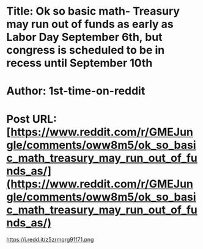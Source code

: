# Title: Ok so basic math- Treasury may run out of funds as early as Labor Day September 6th, but congress is scheduled to be in recess until September 10th
# Author: 1st-time-on-reddit
# Post URL: [https://www.reddit.com/r/GMEJungle/comments/oww8m5/ok_so_basic_math_treasury_may_run_out_of_funds_as/](https://www.reddit.com/r/GMEJungle/comments/oww8m5/ok_so_basic_math_treasury_may_run_out_of_funds_as/)


https://i.redd.it/z5zrmqrg91f71.png